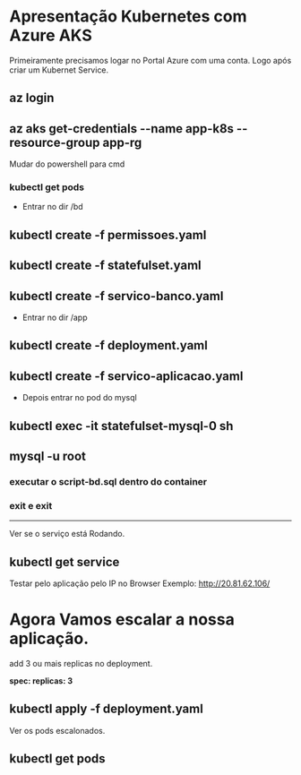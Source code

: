 # Apresentação Kubernetes com Azure AKS

Primeiramente precisamos logar no Portal Azure com uma conta. 
Logo após criar um Kubernet Service. 
 
## az login
## az aks get-credentials --name app-k8s --resource-group app-rg

Mudar do powershell para cmd

 ### kubectl get pods

- Entrar no dir /bd
## kubectl create -f permissoes.yaml
## kubectl create -f statefulset.yaml
## kubectl create -f servico-banco.yaml

- Entrar no dir /app
## kubectl create -f deployment.yaml
## kubectl create -f servico-aplicacao.yaml

- Depois entrar no pod do mysql
## kubectl exec -it statefulset-mysql-0 sh
## mysql -u root

### executar o **script-bd.sql** dentro do container
### exit e exit
-----------------------------------------------------

Ver se o serviço está Rodando. 

## kubectl get service

Testar pelo aplicação pelo IP no Browser
Exemplo: http://20.81.62.106/ 


# Agora Vamos escalar a nossa aplicação.

add 3 ou mais replicas no deployment.

  **spec:
    replicas: 3**

## kubectl apply -f deployment.yaml

Ver os pods escalonados. 
## kubectl get pods 

